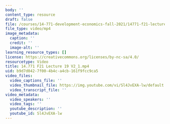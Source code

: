 ```yaml
---
body: ''
content_type: resource
draft: false
file: /courses/14-771-development-economics-fall-2021/14771-f21-lecture-19-v2_1_360p_16_9.mp4
file_type: video/mp4
image_metadata:
  caption: ''
  credit: ''
  image-alt: ''
learning_resource_types: []
license: https://creativecommons.org/licenses/by-nc-sa/4.0/
resourcetype: Video
title: 14.771 F21 Lecture 19 V2_1.mp4
uid: b9d7d042-7f00-4b4c-a4cb-161f9fcc9ca5
video_files:
  video_captions_file: ''
  video_thumbnail_file: https://img.youtube.com/vi/Sl4JvEXA-lw/default.jpg
  video_transcript_file: ''
video_metadata:
  video_speakers: ''
  video_tags: ''
  youtube_description: ''
  youtube_id: Sl4JvEXA-lw
---
```

